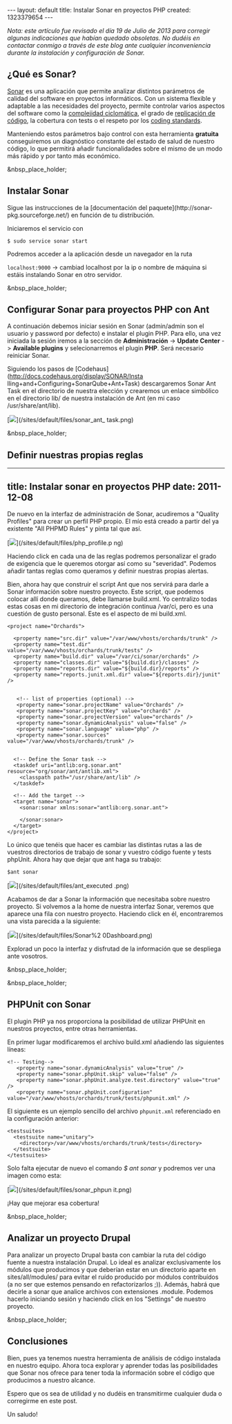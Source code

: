 --- layout: default title: Instalar Sonar en proyectos PHP created: 1323379654 --- 

_Nota: este artículo fue revisado el día 19 de Julio de 2013 para corregir
algunas indicaciones que habían quedado obsoletas. No dudéis en contactar
conmigo a través de este blog ante cualquier inconveniencia durante la
instalación y configuración de Sonar._

## ¿Qué es Sonar?

[Sonar](http://www.sonarsource.org/) es una aplicación que permite analizar
distintos parámetros de calidad del software en proyectos informáticos. Con un
sistema flexible y adaptable a las necesidades del proyecto, permite controlar
varios aspectos del software como la [complejidad
ciclomática](http://en.wikipedia.org/wiki/Cyclomatic_complexity), el grado de
[replicación de código](http://en.wikipedia.org/wiki/Don%27t_repeat_yourself),
la cobertura con tests o el respeto por los [coding
standards](http://en.wikipedia.org/wiki/Coding_standards).

Manteniendo estos parámetros bajo control con esta herramienta **gratuita**
conseguiremos un diagnóstico constante del estado de salud de nuestro código,
lo que permitirá añadir funcionalidades sobre el mismo de un modo más rápido y
por tanto más económico.

&nbsp_place_holder;

## Instalar Sonar

Sigue las instrucciones de la [documentación del paquete](http://sonar-
pkg.sourceforge.net/) en función de tu distribución.

Iniciaremos el servicio con

`$ sudo service sonar start`

Podremos acceder a la aplicación desde un navegador en la ruta

`localhost:9000` -> cambiad localhost por la ip o nombre de máquina si estáis
instalando Sonar en otro servidor.

&nbsp_place_holder;

## Configurar Sonar para proyectos PHP con Ant

A continuación debemos iniciar sesión en Sonar (admin/admin son el usuario y
password por defecto) e instalar el plugin PHP. Para ello, una vez iniciada la
sesión iremos a la sección de **Administración** -> **Update Center** ->
**Available plugins** y selecionarremos el plugin **PHP**. Será necesario
reiniciar Sonar.

Siguiendo los pasos de [Codehaus](http://docs.codehaus.org/display/SONAR/Insta
lling+and+Configuring+SonarQube+Ant+Task) descargaremos Sonar Ant Task en el
directorio de nuestra elección y crearemos un enlace simbólico en el
directorio lib/ de nuestra instalación de Ant (en mi caso /usr/share/ant/lib).

[![](/sites/default/files/sonar_ant_task.png)](/sites/default/files/sonar_ant_
task.png)

&nbsp_place_holder;

## Definir nuestras propias reglas
---
title: Instalar sonar en proyectos PHP
date: 2011-12-08
---

De nuevo en la interfaz de administración de Sonar, acudiremos a "Quality
Profiles" para crear un perfil PHP propio. El mío está creado a partir del ya
existente "All PHPMD Rules" y pinta tal que así.

[![](/sites/default/files/php_profile.png)](/sites/default/files/php_profile.p
ng)

Haciendo click en cada una de las reglas podremos personalizar el grado de
exigencia que le queremos otorgar así como su "severidad". Podemos añadir
tantas reglas como queramos y definir nuestras propias alertas.

Bien, ahora hay que construir el script Ant que nos servirá para darle a Sonar
información sobre nuestro proyecto. Este script, que podemos colocar allí
donde queramos, debe llamarse build.xml. Yo centralizo todas estas cosas en mi
directorio de integración continua /var/ci, pero es una cuestión de gusto
personal. Este es el aspecto de mi build.xml.

    
    <project name="Orchards">
    
      <property name="src.dir" value="/var/www/vhosts/orchards/trunk" />
      <property name="test.dir" value="/var/www/vhosts/orchards/trunk/tests" />
      <property name="build.dir" value="/var/ci/sonar/orchards" />
      <property name="classes.dir" value="${build.dir}/classes" />
      <property name="reports.dir" value="${build.dir}/reports" />
      <property name="reports.junit.xml.dir" value="${reports.dir}/junit" />
    
    
       <!-- list of properties (optional) -->
       <property name="sonar.projectName" value="Orchards" />
       <property name="sonar.projectKey" value="orchards" />
       <property name="sonar.projectVersion" value="orchards" />
       <property name="sonar.dynamicAnalysis" value="false" />
       <property name="sonar.language" value="php" />
       <property name="sonar.sources" value="/var/www/vhosts/orchards/trunk" />
    
    
      <!-- Define the Sonar task -->
      <taskdef uri="antlib:org.sonar.ant" resource="org/sonar/ant/antlib.xml">
        <classpath path="/usr/share/ant/lib" />
      </taskdef>
    
      <!-- Add the target -->
      <target name="sonar">
        <sonar:sonar xmlns:sonar="antlib:org.sonar.ant">
    
        </sonar:sonar>
      </target>
    </project>
    

Lo único que tenéis que hacer es cambiar las distintas rutas a las de vuestros
directorios de trabajo de sonar y vuestro código fuente y tests phpUnit. Ahora
hay que dejar que ant haga su trabajo: ` `

`$ant sonar `

[![](/sites/default/files/ant_executed.png)](/sites/default/files/ant_executed
.png)

Acabamos de dar a Sonar la información que necesitaba sobre nuestro proyecto.
Si volvemos a la home de nuestra interfaz Sonar, veremos que aparece una fila
con nuestro proyecto. Haciendo click en él, encontraremos una vista parecida a
la siguiente:

[![](/sites/default/files/Sonar%20Dashboard.png)](/sites/default/files/Sonar%2
0Dashboard.png)

Explorad un poco la interfaz y disfrutad de la información que se despliega
ante vosotros.

&nbsp_place_holder;

&nbsp_place_holder;

## PHPUnit con Sonar

El plugin PHP ya nos proporciona la posibilidad de utilizar PHPUnit en
nuestros proyectos, entre otras herramientas.

En primer lugar modificaremos el archivo build.xml añadiendo las siguientes
líneas:

    
    
    <!-- Testing-->
       <property name="sonar.dynamicAnalysis" value="true" />
       <property name="sonar.phpUnit.skip" value="false" />
       <property name="sonar.phpUnit.analyze.test.directory" value="true" />
       <property name="sonar.phpUnit.configuration" value="/var/www/vhosts/orchards/trunk/tests/phpunit.xml" />
    

El siguiente es un ejemplo sencillo del archivo `phpunit.xml` referenciado en
la configuración anterior:

    
    
    <testsuites>
      <testsuite name="unitary">
        <directory>/var/www/vhosts/orchards/trunk/tests</directory>
      </testsuite>
    </testsuites>
    

Solo falta ejecutar de nuevo el comando _$ ant sonar_ y podremos ver una
imagen como esta:

[![](/sites/default/files/sonar_phpunit.png)](/sites/default/files/sonar_phpun
it.png)

¡Hay que mejorar esa cobertura!

&nbsp_place_holder;

## Analizar un proyecto Drupal

Para analizar un proyecto Drupal basta con cambiar la ruta del código fuente a
nuestra instalación Drupal. Lo ideal es analizar exclusivamente los módulos
que producimos y que deberían estar en un directorio aparte en
sites/all/modules/ para evitar el ruído producido por módulos contribuídos (a
no ser que estemos pensando en refactorizarlos ;)). Además, habrá que decirle
a sonar que analice archivos con extensiones .module. Podemos hacerlo
iniciando sesión y haciendo click en los "Settings" de nuestro proyecto.

&nbsp_place_holder;

## Conclusiones

Bien, pues ya tenemos nuestra herramienta de análisis de código instalada en
nuestro equipo. Ahora toca explorar y aprender todas las posibilidades que
Sonar nos ofrece para tener toda la información sobre el código que producimos
a nuestro alcance.

Espero que os sea de utilidad y no dudéis en transmitirme cualquier duda o
corregirme en este post.

Un saludo!

